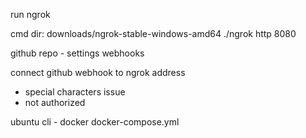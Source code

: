 run ngrok

cmd
dir: downloads/ngrok-stable-windows-amd64
./ngrok http 8080

github repo - settings 
webhooks


connect github webhook to ngrok address
- special characters issue
- not authorized


ubuntu cli - docker
docker-compose.yml